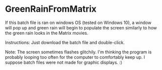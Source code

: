# GreenRainFromMatrix
If this batch file is ran on windows OS (tested on Windows 10), a window will pop up and green rain will begin to populate the screen similarly to how the green rain looks in the Matrix movies.

Instructions: Just download the batch file and double-click.

Note: The screen sometimes flashes glitchily. I'm thinking the program is probably looping too often for the computer to comfortably keep up. I suppose batch files were not made for graphic displays. :)
